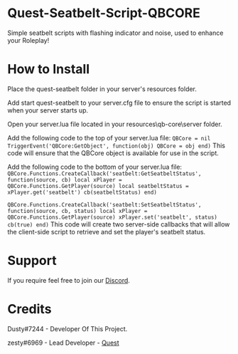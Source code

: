 # Quest-Seatbelt-Script-QBCORE
Simple seatbelt scripts with flashing indicator and noise, used to enhance your Roleplay!

# How to Install
Place the quest-seatbelt folder in your server's resources folder.

Add start quest-seatbelt to your server.cfg file to ensure the script is started when your server starts up.

Open your server.lua file located in your resources\qb-core\server folder.

Add the following code to the top of your server.lua file:
`QBCore = nil
TriggerEvent('QBCore:GetObject', function(obj) QBCore = obj end)`
This code will ensure that the QBCore object is available for use in the script.

Add the following code to the bottom of your server.lua file:
`QBCore.Functions.CreateCallback('seatbelt:GetSeatbeltStatus', function(source, cb)
    local xPlayer = QBCore.Functions.GetPlayer(source)
    local seatbeltStatus = xPlayer.get('seatbelt')
    cb(seatbeltStatus)
end)`

`QBCore.Functions.CreateCallback('seatbelt:SetSeatbeltStatus', function(source, cb, status)
    local xPlayer = QBCore.Functions.GetPlayer(source)
    xPlayer.set('seatbelt', status)
    cb(true)
end)`
This code will create two server-side callbacks that will allow the client-side script to retrieve and set the player's seatbelt status.

# Support
If you require feel free to join our [Discord](https://discord.gg/BsMPHWmXuM).

# Credits
Dusty#7244 - Developer Of This Project.

zesty#6969 - Lead Developer - [Quest](https://discord.gg/BsMPHWmXuM)
